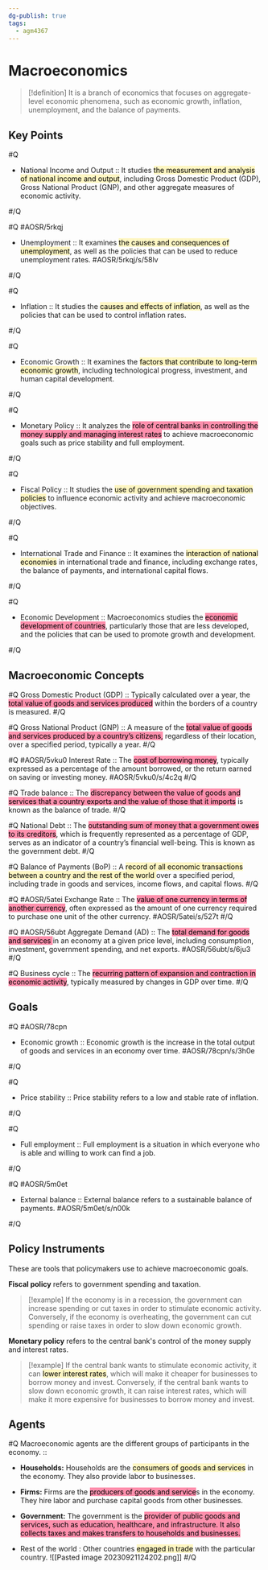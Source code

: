 ```yaml
---
dg-publish: true
tags:
  - agm4367
---
```


# Macroeconomics

> [!definition]
> It is a branch of economics that focuses on aggregate-level economic phenomena, such as economic growth, inflation, unemployment, and the balance of payments.

## Key Points

#Q
- National Income and Output :: It studies <mark style="background: #FFF3A3A6;">the measurement and analysis of national income and output</mark>, including Gross Domestic Product (GDP), Gross National Product (GNP), and other aggregate measures of economic activity.

#/Q

#Q #AOSR/5rkqj
- Unemployment :: It examines <mark style="background: #FFF3A3A6;">the causes and consequences of unemployment</mark>, as well as the policies that can be used to reduce unemployment rates. #AOSR/5rkqj/s/58lv

#/Q 

#Q
- Inflation :: It studies the <mark style="background: #FFF3A3A6;">causes and effects of inflation</mark>, as well as the policies that can be used to control inflation rates.

#/Q

#Q
- Economic Growth :: It examines the <mark style="background: #FFF3A3A6;">factors that contribute to long-term economic growth</mark>, including technological progress, investment, and human capital development.

#/Q

#Q
- Monetary Policy :: It analyzes the <mark style="background: #FF5582A6;">role of central banks in controlling the money supply and managing interest rates</mark> to achieve macroeconomic goals such as price stability and full employment.

#/Q 

#Q
- Fiscal Policy :: It studies the <mark style="background: #FFF3A3A6;">use of government spending and taxation policies</mark> to influence economic activity and achieve macroeconomic objectives.

#/Q 

#Q 
- International Trade and Finance :: It examines the <mark style="background: #FFF3A3A6;">interaction of national economies</mark> in international trade and finance, including exchange rates, the balance of payments, and international capital flows.

#/Q

#Q 
- Economic Development :: Macroeconomics studies the <mark style="background: #FF5582A6;">economic development of countries</mark>, particularly those that are less developed, and the policies that can be used to promote growth and development.

#/Q

##  Macroeconomic Concepts 

#Q
Gross Domestic Product (GDP) :: Typically calculated over a year, the <mark style="background: #FF5582A6;">total value of goods and services produced</mark> within the borders of a country is measured.
#/Q

#Q
Gross National Product (GNP) ::	A measure of the <mark style="background: #FF5582A6;">total value of goods and services produced by a country’s citizens,</mark> regardless of their location, over a specified period, typically a year.
#/Q 

#Q #AOSR/5vku0
Interest Rate :: The <mark style="background: #FF5582A6;">cost of borrowing money</mark>, typically expressed as a percentage of the amount borrowed, or the return earned on saving or investing money. #AOSR/5vku0/s/4c2q
#/Q 

#Q
Trade balance :: The <mark style="background: #FF5582A6;">discrepancy between the value of goods and services that a country exports and the value of those that it imports</mark> is known as the balance of trade.
#/Q 

#Q
National Debt :: The <mark style="background: #FF5582A6;">outstanding sum of money that a government owes to its creditors</mark>, which is frequently represented as a percentage of GDP, serves as an indicator of a country’s financial well-being. This is known as the government debt.
#/Q 

#Q
Balance of Payments (BoP) ::  A <mark style="background: #FFF3A3A6;">record of all economic transactions between a country and the rest of the world </mark>over a specified period, including trade in goods and services, income flows, and capital flows.
#/Q 

#Q #AOSR/5atei
Exchange Rate :: The <mark style="background: #FF5582A6;">value of one currency in terms of another currency</mark>, often expressed as the amount of one currency required to purchase one unit of the other currency. #AOSR/5atei/s/527t
#/Q 

#Q  #AOSR/56ubt
Aggregate Demand (AD) :: The <mark style="background: #FF5582A6;">total demand for goods and services </mark>in an economy at a given price level, including consumption, investment, government spending, and net exports. #AOSR/56ubt/s/6ju3
#/Q 

#Q 
Business cycle :: The <mark style="background: #FF5582A6;">recurring pattern of expansion and contraction in economic activity</mark>, typically measured by changes in GDP over time.
#/Q 
## Goals
#Q #AOSR/78cpn
- Economic growth :: Economic growth is the increase in the total output of goods and services in an economy over time. #AOSR/78cpn/s/3h0e

#/Q 

#Q 
- Price stability :: Price stability refers to a low and stable rate of inflation.

#/Q 

#Q 
- Full employment :: Full employment is a situation in which everyone who is able and willing to work can find a job.

#/Q 

#Q  #AOSR/5m0et
- External balance :: External balance refers to a sustainable balance of payments. #AOSR/5m0et/s/n00k

#/Q 
## Policy Instruments

These are tools that policymakers use to achieve macroeconomic goals.

**Fiscal policy** refers to government spending and taxation. 

> [!example]
> If the economy is in a recession, the government can increase spending or cut taxes in order to stimulate economic activity. Conversely, if the economy is overheating, the government can cut spending or raise taxes in order to slow down economic growth.

**Monetary policy** refers to the central bank's control of the money supply and interest rates. 

> [!example]
> If the central bank wants to stimulate economic activity, it can <mark style="background: #FFF3A3A6;">lower interest rates</mark>, which will make it cheaper for businesses to borrow money and invest. Conversely, if the central bank wants to slow down economic growth, it can raise interest rates, which will make it more expensive for businesses to borrow money and invest.
## Agents

#Q
Macroeconomic agents are the different groups of participants in the economy. ::
- **Households:** Households are the <mark style="background: #FFF3A3A6;">consumers of goods and services</mark> in the economy. They also provide labor to businesses.
  
- **Firms:** Firms are the <mark style="background: #FF5582A6;">producers of goods and service</mark>s in the economy. They hire labor and purchase capital goods from other businesses.
  
- **Government:** The government is the <mark style="background: #FF5582A6;">provider of public goods and services, such as education, healthcare, and infrastructure. It also collects taxes and makes transfers to households and businesses.</mark>
  
- Rest of the world : Other countries <mark style="background: #FFF3A3A6;">engaged in trade</mark> with the particular country.
![[Pasted image 20230921124202.png]]
#/Q 